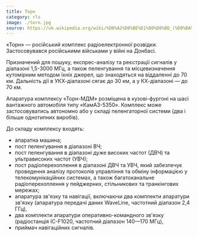 ```yaml
---
title: Торн
category: rls
image: ./torn.jpg
source: https://uk.wikipedia.org/wiki/%D0%A2%D0%BE%D1%80%D0%BD_(%D0%BA%D0%BE%D0%BC%D0%BF%D0%BB%D0%B5%D0%BA%D1%81_%D0%A0%D0%95%D0%91)
---
```


«Торн» — російський комплекс радіоелектронної розвідки. Застосовувався російськими військами у війні на Донбасі.

Призначений для пошуку, експрес-аналізу та реєстрації сигналів у діапазоні 1,5-3000 МГц, а також пеленгування та місцевизначення кутомірним методом їхніх джерел, що знаходяться на віддаленні до 70 км. Дальність дії в УКХ-діапазоні сягає до 30 км, а у КХ-діапазоні — до 70 км.

Апаратура комплексу «Торн-МДМ» розміщена в кузові-фургоні на шасі вантажного автомобіля типу «КамАЗ-5350». Комплекс може застосовуватись автономно або у складі пеленгаторної системи (два i більше однотипних виробів).

До складу комплексу входять:

-   апаратна машина;
-   пост пеленгування в діапазоні ВЧ;
-   пост пеленгування в діапазоні дуже високих частот (ДВЧ) та ультрависоких частот (УВЧ);
-   пост радіоперехоплення в діапазоні ДВЧ та УВЧ, який забезпечує проведення аналізу протоколів управління та обміну інформацією у телекомунікаційних системах, а також багатоканальне радіоперехоплення у пейджерних, стільникових та транкінгових мережах;
-   апаратура зв'язку та навігації, включаючи два комплекти апаратури зв'язку (апаратура передачі даних WaveLine, частотний діапазон 2,4 ГГц),
-   два комплекти апаратури оперативно-командного зв'язку (радіостанція IC-F1020, частотний діапазон 140—170 МГц),
-   приймач навігаційних сигналів.


